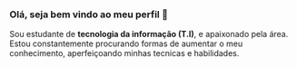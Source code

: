 ### Olá, seja bem vindo ao meu perfil 👋

Sou estudante de **tecnologia da informação (T.I)**, e apaixonado pela área.
Estou constantemente procurando formas de aumentar o meu conhecimento, aperfeiçoando minhas tecnicas e habilidades.
